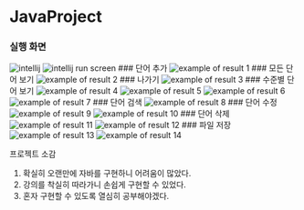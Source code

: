 # JavaProject
### 실행 화면
<img alt="intellij" src="https://user-images.githubusercontent.com/104767472/188901613-01d0febc-a706-470f-b06a-cc8aacdc3e9e.png">
<img alt="intellij run screen" src="https://user-images.githubusercontent.com/104767472/188901633-c2596a43-6162-4a39-9472-b3d67081fb55.png">
### 단어 추가
<img alt="example of result 1" src="https://user-images.githubusercontent.com/104767472/188902781-80f4cfe9-79b5-4ffc-af5f-48849de4a6aa.png">
### 모든 단어 보기
<img alt="example of result 2" src="https://user-images.githubusercontent.com/104767472/188902803-17e2e1b8-89b7-4a85-978f-ffb462ddf11d.png">
### 나가기
<img alt="example of result 3" src="https://user-images.githubusercontent.com/104767472/188902816-f8e3795d-96c1-4588-a0d9-e8e854188e4b.png">
### 수준별 단어 보기
<img alt="example of result 4" src="screenshot/KakaoTalk_20220918_042207569.png">
<img alt="example of result 5" src="screenshot/2.png">
<img alt="example of result 6" src="screenshot/3.png">
<img alt="example of result 7" src="screenshot/4.png">
### 단어 검색
<img alt="example of result 8" src="screenshot/5.png">
### 단어 수정
<img alt="example of result 9" src="screenshot/6.png">
<img alt="example of result 10" src="screenshot/7.png">
### 단어 삭제
<img alt="example of result 11" src="screenshot/8.png">
<img alt="example of result 12" src="screenshot/9.png">
### 파일 저장
<img alt="example of result 13" src="screenshot/10.png">
<img alt="example of result 14" src="screenshot/11.png">

프로젝트 소감
1. 확실히 오랜만에 자바를 구현하니 어려움이 많았다.
2. 강의를 착실히 따라가니 손쉽게 구현할 수 있었다.
3. 혼자 구현할 수 있도록 열심히 공부해야겠다.
